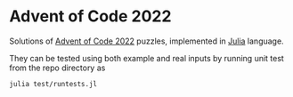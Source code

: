 # Advent of Code 2022

Solutions of [Advent of Code 2022](https://adventofcode.com/2022) puzzles, implemented in [Julia](https://julialang.org/) language.

They can be tested using both example and real inputs by running unit test from the repo directory as
```sh
julia test/runtests.jl
```
